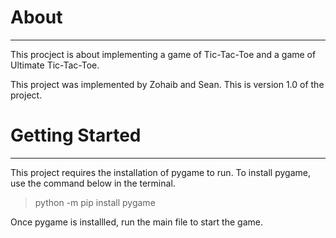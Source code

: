 # About
------------------
This procject is about implementing a game of Tic-Tac-Toe and a game of Ultimate Tic-Tac-Toe. 

This project was implemented by Zohaib and Sean.
This is version 1.0 of the project.

# Getting Started
------------------
This project requires the installation of pygame to run. To install pygame, use the command below in the terminal.
> python -m pip install pygame

Once pygame is installled, run the main file to start the game.
